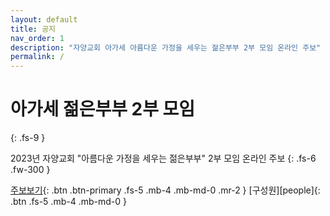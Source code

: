 ```yaml
---
layout: default
title: 공지
nav_order: 1 
description: "자양교회 아가세 아름다운 가정을 세우는 젊은부부 2부 모임 온라인 주보"
permalink: /
---
```


# 아가세 젊은부부 2부 모임
{: .fs-9 }

2023년 자양교회 "아름다운 가정을 세우는 젊은부부" 2부 모임 온라인 주보
{: .fs-6 .fw-300 }

[주보보기](last){: .btn .btn-primary .fs-5 .mb-4 .mb-md-0 .mr-2 }
[구성원][people]{: .btn .fs-5 .mb-4 .mb-md-0 }
